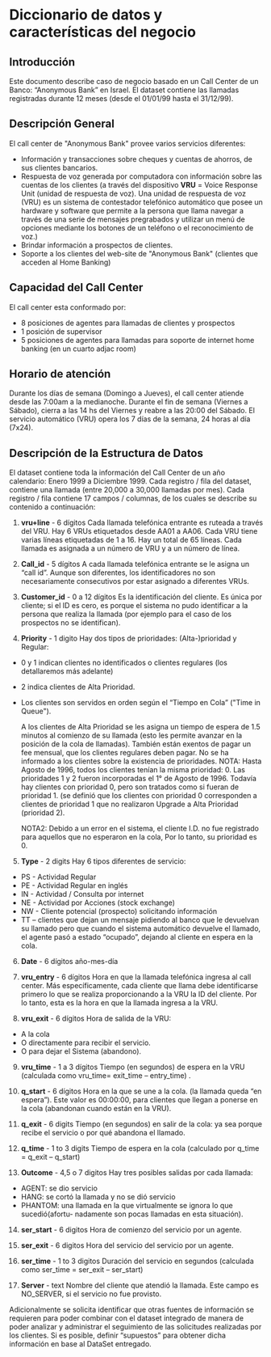 # Diccionario de datos y características del negocio

## Introducción

Este documento describe caso de negocio basado en un Call Center de un Banco: “Anonymous Bank” en Israel. El dataset contiene las llamadas registradas durante 12 meses (desde el 01/01/99 hasta el 31/12/99).

## Descripción General

El call center de "Anonymous Bank" provee varios servicios diferentes:

* Información y transacciones sobre cheques y cuentas de ahorros, de sus clientes bancarios.
* Respuesta de voz generada por computadora con información sobre las cuentas de los clientes (a través del dispositivo **VRU** = Voice Response Unit (unidad de respuesta de voz). Una unidad de respuesta de voz (VRU) es un sistema de contestador telefónico automático que posee un hardware y software que permite a la persona que llama navegar a través de una serie de mensajes pregrabados y utilizar un menú de opciones mediante los botones de un teléfono o el reconocimiento de voz.)
* Brindar información a prospectos de clientes. 
* Soporte a los clientes del web-site de "Anonymous Bank" (clientes que acceden al Home Banking)

## Capacidad del Call Center

El call center esta conformado por:
* 8 posiciones de agentes para llamadas de clientes y prospectos
* 1 posición de supervisor
* 5 posiciones de agentes para llamadas para soporte de internet home banking (en un cuarto adjac room)

## Horario de atención

Durante los días de semana (Domingo a Jueves), el call center atiende desde las 7:00am a la medianoche. 
Durante el fin de semana (Viernes a Sábado), cierra a las 14 hs del Viernes y reabre a las 20:00 del Sábado.
El servicio automático (VRU) opera los 7 días de la semana, 24 horas al día (7x24).
 
## Descripción de la Estructura de Datos

El dataset contiene toda la información del Call Center de un año calendario: Enero 1999 a Diciembre 1999.
Cada registro / fila del dataset, contiene una llamada (entre 20,000 a 30,000 llamadas por mes).
Cada registro / fila contiene 17 campos / columnas, de los cuales se describe su contenido a continuación:

1) **vru+line** - 6 dígitos
Cada llamada telefónica entrante es ruteada a través del VRU. Hay 6 VRUs etiquetados desde  AA01 a AA06. Cada VRU tiene varias líneas etiquetadas de 1 a 16. Hay un total de 65 líneas. Cada llamada es asignada a un número de VRU y a un número de línea.

2) **Call_id** - 5 dígitos
A cada llamada telefónica entrante se le asigna un “call id”. Aunque son diferentes, los identificadores no son necesariamente consecutivos por estar asignado a diferentes VRUs.

3) **Customer_id** - 0 a 12 dígitos
Es la identificación del cliente. Es única por cliente; si el ID es cero, es porque el sistema no pudo identificar a la persona que realiza la llamada (por ejemplo para el caso de los prospectos no se identifican).

4) **Priority** - 1 digito
Hay dos tipos de prioridades: (Alta-)prioridad y Regular:
* 0 y 1 indican clientes no identificados o clientes regulares (los detallaremos más adelante)
* 2 indica clientes de Alta Prioridad.
* Los clientes son servidos en orden según el “Tiempo en Cola” ("Time in Queue").

    A los clientes de Alta Prioridad se les asigna un tiempo de espera de 1.5 minutos al comienzo de su llamada (esto les permite avanzar en la posición de la cola de llamadas). También están exentos de pagar un fee mensual, que los clientes regulares deben pagar.
    No se ha informado a los clientes sobre la existencia de prioridades.
    NOTA: Hasta Agosto de 1996, todos los clientes tenían la misma prioridad: 0. Las prioridades 1 y 2 fueron incorporadas el 1° de Agosto de 1996. Todavía hay clientes con prioridad 0, pero son tratados como si fueran de prioridad 1. (se definió que los clientes con prioridad 0 corresponden a clientes de prioridad 1 que no realizaron Upgrade a Alta Prioridad (prioridad 2).

    NOTA2: Debido a un error en el sistema, el cliente I.D. no fue registrado para aquellos que no esperaron en la cola, Por lo tanto, su prioridad es 0.

5) **Type** - 2 digits
Hay 6 tipos diferentes de servicio:
* PS - Actividad Regular
* PE - Actividad Regular en inglés
* IN - Actividad / Consulta por internet
* NE - Actividad por Acciones (stock exchange)
* NW - Cliente potencial (prospecto) solicitando información
* TT – clientes que dejan un mensaje pidiendo al banco que le devuelvan su llamado pero que cuando el sistema automático devuelve el llamado, el agente pasó a estado “ocupado”, dejando al cliente en espera en la cola.

6) **Date** - 6 dígitos
año-mes-día

7) **vru_entry** - 6 dígitos
Hora en que la llamada telefónica ingresa al call center. Más específicamente, cada cliente que llama debe identificarse primero lo que se realiza proporcionando a la VRU la ID del cliente. Por lo tanto, esta es la hora en que la llamada ingresa a la VRU.

8) **vru_exit** - 6 dígitos
Hora de salida de la VRU: 
* A la cola
* O directamente para recibir el servicio.
* O para dejar el Sistema (abandono).

9) **vru_time** - 1 a 3 dígitos
Tiempo (en segundos) de espera en la VRU (calculada como vru_time= exit_time – entry_time) .

10) **q_start** - 6 dígitos
Hora en la que se une a la cola. (la llamada queda “en espera”). Este valor es 00:00:00, para clientes que llegan a ponerse en la cola (abandonan cuando están en la VRU).

11) **q_exit** - 6 digits
Tiempo (en segundos) en salir de la cola: ya sea porque recibe el servicio o por qué abandona el llamado.

12) **q_time** - 1 to 3 digits
Tiempo de espera en la cola (calculado por q_time = q_exit – q_start)

13) **Outcome** - 4,5 o 7 digitos
Hay tres posibles salidas por cada llamada:
* AGENT: se dio servicio
* HANG: se cortó la llamada y no se dió servicio
* PHANTOM: una llamada en la que virtualmente se ignora lo que sucedió(afortu- nadamente son pocas llamadas en esta situación).

14) **ser_start** - 6 digitos
Hora de comienzo del servicio por un agente.

15) **ser_exit** - 6 digitos
Hora del servicio del servicio por un agente.

16) **ser_time** - 1 to 3 digitos
Duración del servicio en segundos (calculada como ser_time = ser_exit – ser_start)

17) **Server** - text
Nombre del cliente que atendió la llamada. Este campo es NO_SERVER, si el servicio no fue provisto.

Adicionalmente se solicita identificar que otras fuentes de información se requieren para poder combinar con el dataset integrado de manera de poder analizar y administrar el seguimiento de las solicitudes realizadas por los clientes. 
Si es posible, definir “supuestos” para obtener dicha información en base al DataSet entregado.
